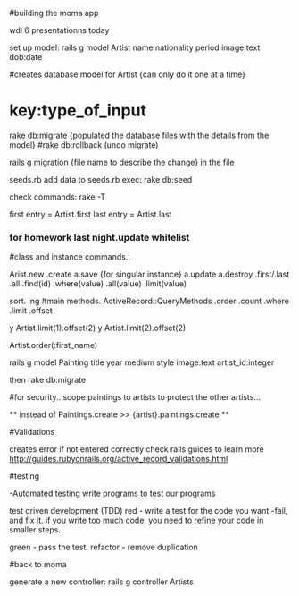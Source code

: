 #building the moma app

wdi 6 presentationns today

set up model:
rails g model Artist name nationality period image:text dob:date

#creates database model for Artist {can only do it one at a time}

# key:type_of_input

rake db:migrate {populated the database files with the details from the model}
#rake db:rollback (undo migrate)

rails g migration {file name to describe the change}
in the file

seeds.rb
add data to seeds.rb
exec: rake db:seed

check commands: rake -T

first entry = Artist.first
last entry = Artist.last

### for homework last night.update whitelist

#class and instance commands..

Arist.new
	.create
	a.save {for singular instance}
	a.update
	a.destroy
	.first/.last
	.all
	.find(id)
	.where(value)
	.all(value)
	.limit(value)


sort. ing
#main methods.
ActiveRecord::QueryMethods
.order
.count
.where
.limit
.offset

y Artist.limit(1).offset(2)
y Artist.limit(2).offset(2)


Artist.order(:first_name)

rails g model Painting title year medium style image:text artist_id:integer

then rake db:migrate

#for security..
scope paintings to artists to protect the other artists...

** instead of Paintings.create >> {artist}.paintings.create **

#Validations

creates error if not entered correctly
check rails guides to learn more
http://guides.rubyonrails.org/active_record_validations.html

#testing

-Automated testing
write programs to test our programs

test driven development (TDD)
red - write a test for the code you want
		-fail, and fix it.
		if you write too much code, you need to refine your code in smaller steps.

green - pass the test.
refactor - remove duplication

#back to moma

generate a new controller:
rails g controller Artists

